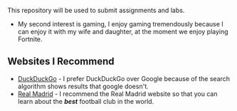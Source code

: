 This repository will be used to submit assignments and labs.
  * My second interest is gaming, I enjoy gaming tremendously because I can enjoy it with my wife and daughter, at the moment we enjoy playing Fortnite.

## Websites I Recommend
  * [DuckDuckGo](www.duckduckgo.com) - I prefer DuckDuckGo over Google because of the search algorithm shows results that google doesn't.
  * [Real Madrid](www.realmadrid.com) - I recommend the Real Madrid website so that you can learn about the **_best_** football club in the world.
